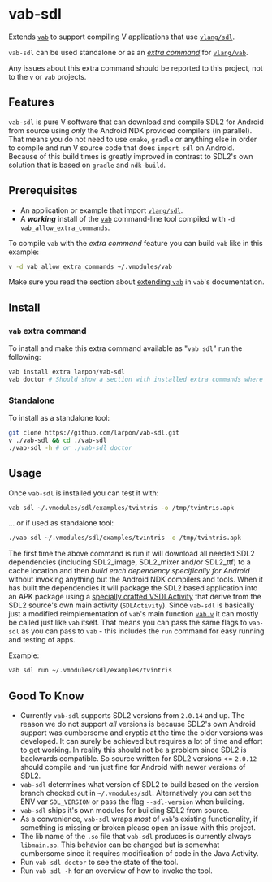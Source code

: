 # vab-sdl

Extends [`vab`](https://github.com/vlang/vab) to support compiling V applications that use [`vlang/sdl`](https://github.com/vlang/sdl).

`vab-sdl` can be used standalone or as an [*extra command*](https://github.com/vlang/vab/blob/master/docs/docs.md#extending-vab)
for [`vlang/vab`](https://github.com/vlang/vab/).

Any issues about this extra command should be reported to this project,
not to the `v` or `vab` projects.

## Features

`vab-sdl` is pure V software that can download and compile SDL2 for Android from source
using *only* the Android NDK provided compilers (in parallel).
That means you do not need to use `cmake`, `gradle` or anything else in order to
compile and run V source code that does `import sdl` on Android. Because of this
build times is greatly improved in contrast to SDL2's own solution that is
based on `gradle` and `ndk-build`.

## Prerequisites

* An application or example that import [`vlang/sdl`](https://github.com/vlang/sdl).
* A ***working*** install of the [`vab`](https://github.com/vlang/vab/) command-line tool compiled with `-d vab_allow_extra_commands`.

To compile `vab` with the *extra command* feature you can build `vab` like in this example:
```bash
v -d vab_allow_extra_commands ~/.vmodules/vab
```

Make sure you read the section about [extending `vab`](https://github.com/vlang/vab/blob/master/docs/docs.md#extending-vab) in `vab`'s documentation.

## Install

### `vab` extra command

To install and make this extra command available as "`vab sdl`" run the following:
```bash
vab install extra larpon/vab-sdl
vab doctor # Should show a section with installed extra commands where `vab-sdl` should show.
```

### Standalone
To install as a standalone tool:
 ```bash
 git clone https://github.com/larpon/vab-sdl.git
 v ./vab-sdl && cd ./vab-sdl
 ./vab-sdl -h # or ./vab-sdl doctor
 ```

## Usage

Once `vab-sdl` is installed you can test it with:
```bash
vab sdl ~/.vmodules/sdl/examples/tvintris -o /tmp/tvintris.apk
```

... or if used as standalone tool:
```bash
./vab-sdl ~/.vmodules/sdl/examples/tvintris -o /tmp/tvintris.apk
```

The first time the above command is run it will download all needed SDL2 dependencies
(including SDL2_image, SDL2_mixer and/or SDL2_ttf) to a cache location
and then *build each dependency specifically for Android* without invoking anything
but the Android NDK compilers and tools. When it has built the dependencies it will
package the SDL2 based application into an APK package using a [specially crafted VSDLActivity](https://github.com/larpon/vab-sdl/blob/master/platforms/android/src/io/v/android/sdl/VSDLActivity.java)
that derive from the SDL2 source's own main activity (`SDLActivity`).
Since `vab-sdl` is basically just a modified reimplementation of `vab`'s main
function [`vab.v`](https://github.com/vlang/vab/blob/master/vab.v) it can mostly be called just like `vab` itself.
That means you can pass the same flags to `vab-sdl` as you can pass
to `vab` - this includes the `run` command for easy running and testing of apps.

Example:
```bash
vab sdl run ~/.vmodules/sdl/examples/tvintris
```

## Good To Know

* Currently `vab-sdl` supports SDL2 versions from `2.0.14` and up.
  The reason we do not support *all* versions is because SDL2's own Android support
  was cumbersome and cryptic at the time the older versions was developed.
  It can surely be achieved but requires a lot of time and effort to get working.
  In reality this should not be a problem since SDL2 is backwards compatible.
  So source written for SDL2 versions <= `2.0.12` should compile and run just fine for Android
  with newer versions of SDL2.
* `vab-sdl` determines what version of SDL2 to build based on
  the version branch checked out in `~/.vmodules/sdl`.
  Alternatively you can set the ENV var `SDL_VERSION` or pass the flag `--sdl-version` when building.
* `vab-sdl` ships it's own modules for building SDL2 from source.
* As a convenience, `vab-sdl` wraps *most* of `vab`'s existing functionality, if
  something is missing or broken please open an issue with this project.
* The lib name of the `.so` file that `vab-sdl` produces is currently always `libmain.so`.
  This behavior can be changed but is somewhat cumbersome since it requires modification
  of code in the Java Activity.
* Run `vab sdl doctor` to see the state of the tool.
* Run `vab sdl -h` for an overview of how to invoke the tool.
